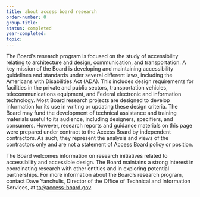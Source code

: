 ```yaml
---
title: about access board research
order-number: 0
group-title:
status: completed
year-completed: 
topic:
---
```

The Board’s research program is focused on the study of accessibility relating to architecture and design, communication, and transportation.  A key mission of the Board is developing and maintaining accessibility guidelines and standards under several different laws, including the Americans with Disabilities Act (ADA).  This includes design requirements for facilities in the private and public sectors, transportation vehicles, telecommunications equipment, and Federal electronic and information technology.  Most Board research projects are designed to develop information for its use in writing or updating these design criteria.  The Board may fund the development of technical assistance and training materials useful to its audience, including designers, specifiers, and consumers.  However, research reports and guidance materials on this page were prepared under contract to the Access Board by independent contractors.  As such, they represent the analysis and views of the contractors only and are not a statement of Access Board policy or position.

The Board welcomes information on research initiatives related to accessibility and accessible design.  The Board maintains a strong interest in coordinating research with other entities and in exploring potential partnerships.  For more information about the Board’s research program, contact Dave Yanchulis, Director of the Office of Technical and Information Services, at ta@access-board.gov.
